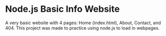 # Node.js Basic Info Website

A very basic website with 4 pages: Home (index.html), About, Contact, and 404.
This project was made to practice using node.js to load in webpages.

